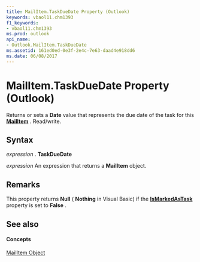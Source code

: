 ```yaml
---
title: MailItem.TaskDueDate Property (Outlook)
keywords: vbaol11.chm1393
f1_keywords:
- vbaol11.chm1393
ms.prod: outlook
api_name:
- Outlook.MailItem.TaskDueDate
ms.assetid: 161ed0ed-0e3f-2e4c-7e63-daad4e918dd6
ms.date: 06/08/2017
---
```



# MailItem.TaskDueDate Property (Outlook)

Returns or sets a  **Date** value that represents the due date of the task for this **[MailItem](mailitem-object-outlook.md)** . Read/write.


## Syntax

 _expression_ . **TaskDueDate**

 _expression_ An expression that returns a **MailItem** object.


## Remarks

This property returns  **Null** ( **Nothing** in Visual Basic) if the **[IsMarkedAsTask](mailitem-ismarkedastask-property-outlook.md)** property is set to **False** .


## See also


#### Concepts


[MailItem Object](mailitem-object-outlook.md)

